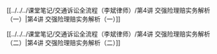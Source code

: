[[../../../课堂笔记/交通诉讼全流程（李斌律师）/第4讲 交强险理赔实务解析（一）|第4讲 交强险理赔实务解析（一）]]

[[../../../课堂笔记/交通诉讼全流程（李斌律师）/第4讲 交强险理赔实务解析（二）|第4讲 交强险理赔实务解析（二）]]